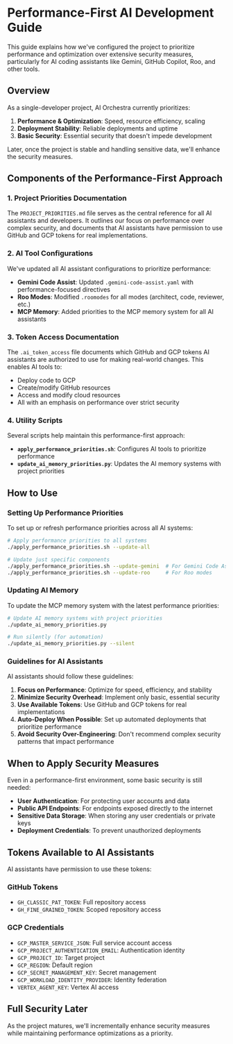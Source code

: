# Performance-First AI Development Guide

This guide explains how we've configured the project to prioritize performance and optimization over extensive security measures, particularly for AI coding assistants like Gemini, GitHub Copilot, Roo, and other tools.

## Overview

As a single-developer project, AI Orchestra currently prioritizes:

1. **Performance & Optimization**: Speed, resource efficiency, scaling
2. **Deployment Stability**: Reliable deployments and uptime
3. **Basic Security**: Essential security that doesn't impede development

Later, once the project is stable and handling sensitive data, we'll enhance the security measures.

## Components of the Performance-First Approach

### 1. Project Priorities Documentation

The `PROJECT_PRIORITIES.md` file serves as the central reference for all AI assistants and developers. It outlines our focus on performance over complex security, and documents that AI assistants have permission to use GitHub and GCP tokens for real implementations.

### 2. AI Tool Configurations

We've updated all AI assistant configurations to prioritize performance:

- **Gemini Code Assist**: Updated `.gemini-code-assist.yaml` with performance-focused directives
- **Roo Modes**: Modified `.roomodes` for all modes (architect, code, reviewer, etc.)
- **MCP Memory**: Added priorities to the MCP memory system for all AI assistants

### 3. Token Access Documentation

The `.ai_token_access` file documents which GitHub and GCP tokens AI assistants are authorized to use for making real-world changes. This enables AI tools to:

- Deploy code to GCP
- Create/modify GitHub resources
- Access and modify cloud resources
- All with an emphasis on performance over strict security

### 4. Utility Scripts

Several scripts help maintain this performance-first approach:

- **`apply_performance_priorities.sh`**: Configures AI tools to prioritize performance
- **`update_ai_memory_priorities.py`**: Updates the AI memory systems with project priorities

## How to Use

### Setting Up Performance Priorities

To set up or refresh performance priorities across all AI systems:

```bash
# Apply performance priorities to all systems
./apply_performance_priorities.sh --update-all

# Update just specific components
./apply_performance_priorities.sh --update-gemini  # For Gemini Code Assist
./apply_performance_priorities.sh --update-roo     # For Roo modes
```

### Updating AI Memory

To update the MCP memory system with the latest performance priorities:

```bash
# Update AI memory systems with project priorities
./update_ai_memory_priorities.py

# Run silently (for automation)
./update_ai_memory_priorities.py --silent
```

### Guidelines for AI Assistants

AI assistants should follow these guidelines:

1. **Focus on Performance**: Optimize for speed, efficiency, and stability
2. **Minimize Security Overhead**: Implement only basic, essential security
3. **Use Available Tokens**: Use GitHub and GCP tokens for real implementations
4. **Auto-Deploy When Possible**: Set up automated deployments that prioritize performance
5. **Avoid Security Over-Engineering**: Don't recommend complex security patterns that impact performance

## When to Apply Security Measures

Even in a performance-first environment, some basic security is still needed:

- **User Authentication**: For protecting user accounts and data
- **Public API Endpoints**: For endpoints exposed directly to the internet
- **Sensitive Data Storage**: When storing any user credentials or private keys
- **Deployment Credentials**: To prevent unauthorized deployments

## Tokens Available to AI Assistants

AI assistants have permission to use these tokens:

### GitHub Tokens
- `GH_CLASSIC_PAT_TOKEN`: Full repository access
- `GH_FINE_GRAINED_TOKEN`: Scoped repository access

### GCP Credentials
- `GCP_MASTER_SERVICE_JSON`: Full service account access
- `GCP_PROJECT_AUTHENTICATION_EMAIL`: Authentication identity
- `GCP_PROJECT_ID`: Target project
- `GCP_REGION`: Default region
- `GCP_SECRET_MANAGEMENT_KEY`: Secret management
- `GCP_WORKLOAD_IDENTITY_PROVIDER`: Identity federation
- `VERTEX_AGENT_KEY`: Vertex AI access

## Full Security Later

As the project matures, we'll incrementally enhance security measures while maintaining performance optimizations as a priority.
